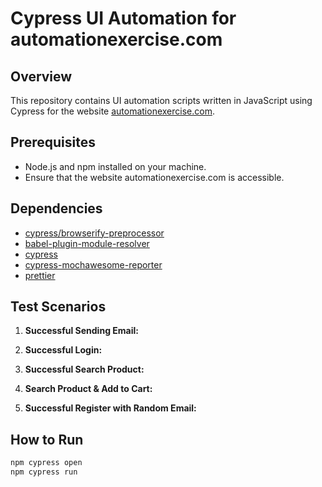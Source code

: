 # Cypress UI Automation for automationexercise.com

## Overview

This repository contains UI automation scripts written in JavaScript using Cypress for the website [automationexercise.com](https://automationexercise.com).

## Prerequisites

- Node.js and npm installed on your machine.
- Ensure that the website automationexercise.com is accessible.

## Dependencies

- [cypress/browserify-preprocessor](https://www.npmjs.com/package/cypress/browserify-preprocessor)
- [babel-plugin-module-resolver](https://www.npmjs.com/package/babel-plugin-module-resolver)
- [cypress](https://www.npmjs.com/package/cypress)
- [cypress-mochawesome-reporter](https://www.npmjs.com/package/cypress-mochawesome-reporter)
- [prettier](https://www.npmjs.com/package/prettier)

## Test Scenarios

1. **Successful Sending Email:**

2. **Successful Login:**

3. **Successful Search Product:**

4. **Search Product & Add to Cart:**

5. **Successful Register with Random Email:**

## How to Run

   ```bash
   npm cypress open
   npm cypress run
